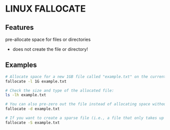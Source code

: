 # LINUX FALLOCATE

## Features
pre-allocate space for files or directories
- does not create the file or directory!


## Examples

```bash
# Allocate space for a new 1GB file called "example.txt" on the current working directory.
fallocate -l 1G example.txt

# Check the size and type of the allocated file:
ls -lh example.txt

# You can also pre-zero out the file instead of allocating space without actually creating the file:
fallocate -d example.txt

# If you want to create a sparse file (i.e., a file that only takes up space on disk as data is written to it), use this command:
fallocate -S example.txt
```